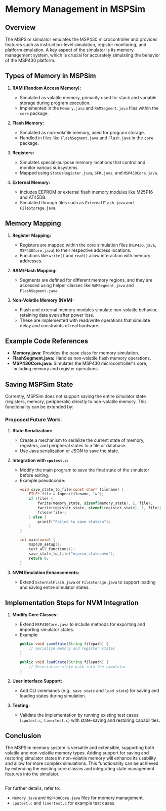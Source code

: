 # Memory Management in MSPSim

## Overview
The MSPSim simulator emulates the MSP430 microcontroller and provides features such as instruction-level simulation, register monitoring, and platform emulation. A key aspect of the simulator is its memory management system, which is crucial for accurately simulating the behavior of the MSP430 platform.

## Types of Memory in MSPSim
1. **RAM (Random Access Memory):**
   - Simulated as volatile memory, primarily used for stack and variable storage during program execution.
   - Implemented in the `Memory.java` and `RAMSegment.java` files within the `core` package.

2. **Flash Memory:**
   - Simulated as non-volatile memory, used for program storage.
   - Handled in files like `FlashSegment.java` and `Flash.java` in the `core` package.

3. **Registers:**
   - Simulates special-purpose memory locations that control and monitor various subsystems.
   - Mapped using `StatusRegister.java`, `SFR.java`, and `MSP430Core.java`.

4. **External Memory:**
   - Includes EEPROM or external flash memory modules like M25P16 and AT45DB.
   - Simulated through files such as `ExternalFlash.java` and `FileStorage.java`.

## Memory Mapping
1. **Register Mapping:**
   - Registers are mapped within the core simulation files (`MSP430.java`, `MSP430Core.java`) to their respective address locations.
   - Functions like `write()` and `read()` allow interaction with memory addresses.

2. **RAM/Flash Mapping:**
   - Segments are defined for different memory regions, and they are accessed using helper classes like `RAMSegment.java` and `FlashSegment.java`.

3. **Non-Volatile Memory (NVM):**
   - Flash and external memory modules simulate non-volatile behavior, retaining data even after power loss.
   - These are implemented with read/write operations that simulate delay and constraints of real hardware.

## Example Code References
- **Memory.java:** Provides the base class for memory simulation.
- **FlashSegment.java:** Handles non-volatile flash memory operations.
- **MSP430Core.java:** Simulates the MSP430 microcontroller's core, including memory and register operations.

## Saving MSPSim State
Currently, MSPSim does not support saving the entire simulator state (registers, memory, peripherals) directly to non-volatile memory. This functionality can be extended by:

### Proposed Future Work:
1. **State Serialization:**
   - Create a mechanism to serialize the current state of memory, registers, and peripheral states to a file or database.
   - Use Java serialization or JSON to save the state.

2. **Integration with `cputest.c`:**
   - Modify the main program to save the final state of the simulator before exiting.
   - Example pseudocode:
     ```c
     void save_state_to_file(const char* filename) {
         FILE* file = fopen(filename, "w");
         if (file) {
             fwrite(memory_state, sizeof(memory_state), 1, file);
             fwrite(register_state, sizeof(register_state), 1, file);
             fclose(file);
         } else {
             printf("Failed to save state\n");
         }
     }

     int main(void) {
         msp430_setup();
         test_all_functions();
         save_state_to_file("mspsim_state.nvm");
         return 0;
     }
     ```

3. **NVM Emulation Enhancements:**
   - Extend `ExternalFlash.java` or `FileStorage.java` to support loading and saving entire simulator states.

## Implementation Steps for NVM Integration
1. **Modify Core Classes:**
   - Extend `MSP430Core.java` to include methods for exporting and importing simulator states.
   - Example:
     ```java
     public void saveState(String filepath) {
         // Serialize memory and register states
     }

     public void loadState(String filepath) {
         // Deserialize state back into the simulator
     }
     ```

2. **User Interface Support:**
   - Add CLI commands (e.g., `save state` and `load state`) for saving and loading states during simulation.

3. **Testing:**
   - Validate the implementation by running existing test cases (`cputest.c`, `timertest.c`) with state-saving and restoring capabilities.

## Conclusion
The MSPSim memory system is versatile and extensible, supporting both volatile and non-volatile memory types. Adding support for saving and restoring simulator states in non-volatile memory will enhance its usability and allow for more complex simulations. This functionality can be achieved by extending the existing core classes and integrating state management features into the simulator.

---

For further details, refer to:
- `Memory.java` and `MSP430Core.java` files for memory management.
- `cputest.c` and `timertest.c` for example test cases.
